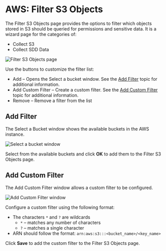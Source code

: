 # AWS: Filter S3 Objects

The Filter S3 Objects page provides the options to filter which objects stored in S3 should be queried for permissions and sensitive data. It is a wizard page for the categories of:

- Collect S3
- Collect SDD Data

![Filter S3 Objects page](/img/product_docs/accessanalyzer/accessanalyzer/enterpriseauditor/admin/datacollector/aws/filters3objects.png)

Use the buttons to customize the filter list:

- Add – Opens the Select a bucket window. See the [Add Filter](#Add-Filter) topic for additional information.
- Add Custom Filter – Create a custom filter. See the [Add Custom Filter](#Add-Custom-Filter) topic for additional information.
- Remove – Remove a filter from the list

## Add Filter

The Select a Bucket window shows the available buckets in the AWS instance.

![Select a bucket window](/img/product_docs/accessanalyzer/accessanalyzer/enterpriseauditor/admin/datacollector/aws/selectabucket.png)

Select from the available buckets and click __OK__ to add them to the Filter S3 Objects page.

## Add Custom Filter

The Add Custom Filter window allows a custom filter to be configured.

![Add Custom Filter window](/img/product_docs/accessanalyzer/accessanalyzer/enterpriseauditor/admin/datacollector/customfilter.png)

Configure a custom filter using the following format:

- The characters ```*``` and ```?``` are wildcards
  - ```*``` – matches any number of characters
  - ```?``` – matches a single character
- ARN should follow the format: ```arn:aws:s3:::<bucket_name>/<key_name>```

Click __Save__ to add the custom filter to the Filter S3 Objects page.
